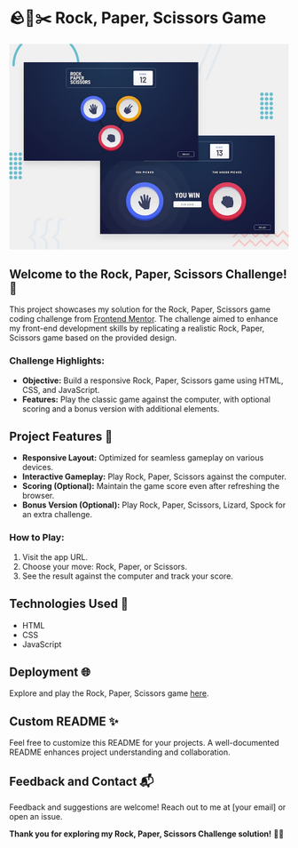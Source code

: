 # 🪨📄✂️ Rock, Paper, Scissors Game

![Design preview for the Rock, Paper, Scissors coding challenge](./design/desktop-preview.jpg)

## Welcome to the Rock, Paper, Scissors Challenge! 👋

This project showcases my solution for the Rock, Paper, Scissors game coding challenge from [Frontend Mentor](https://www.frontendmentor.io). The challenge aimed to enhance my front-end development skills by replicating a realistic Rock, Paper, Scissors game based on the provided design.

### Challenge Highlights:

- **Objective:** Build a responsive Rock, Paper, Scissors game using HTML, CSS, and JavaScript.
- **Features:** Play the classic game against the computer, with optional scoring and a bonus version with additional elements.

## Project Features 🚀

- **Responsive Layout:** Optimized for seamless gameplay on various devices.
- **Interactive Gameplay:** Play Rock, Paper, Scissors against the computer.
- **Scoring (Optional):** Maintain the game score even after refreshing the browser.
- **Bonus Version (Optional):** Play Rock, Paper, Scissors, Lizard, Spock for an extra challenge.

### How to Play:

1. Visit the app URL.
2. Choose your move: Rock, Paper, or Scissors.
3. See the result against the computer and track your score.

## Technologies Used 🔧

- HTML
- CSS
- JavaScript

## Deployment 🌐

Explore and play the Rock, Paper, Scissors game [here](#insert-your-live-demo-link).

## Custom README ✨

Feel free to customize this README for your projects. A well-documented README enhances project understanding and collaboration.

## Feedback and Contact 📬

Feedback and suggestions are welcome! Reach out to me at [your email] or open an issue.

**Thank you for exploring my Rock, Paper, Scissors Challenge solution!** 🎉🤘
